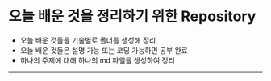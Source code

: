 # 오늘 배운 것을 정리하기 위한 Repository
 - 오늘 배운 것들을 기술별로 폴더를 생성해 정리
 - 오늘 배운 것들은 설명 가능 또는 코딩 가능하면 공부 완료
 - 하나의 주제에 대해 하나의 md 파일을 생성하여 정리

*********************************************************************************
